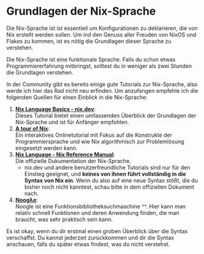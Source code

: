 # Grundlagen der Nix-Sprache

Die Nix-Sprache ist ist essentiell um Konfigurationen zu deklarieren, die von 
Nix erstellt werden sollen. Um ind den Genuss aller Freuden von NixOS und Flakes 
zu kommen, ist es nötig die Grundlagen dieser Sprache zu verstehen.

Die Nix-Sprache ist eine funktionale Sprache. Falls du schon etwas 
Programmiererfahrung mitbringst, solltest du in weniger als zwei Stunden die 
Grundlagen verstehen.

In der Community gibt es bereits einige gute Tutorials zur Nix-Sprache, also 
werde ich hier das Rad nicht neu erfinden. Um anzufangen empfehle ich die 
folgenden Quellen für einen Einblick in die Nix-Sprache:

1. [**Nix Language Basics - nix.dev**](https://nix.dev/tutorials/first-steps/nix-language):  
   Dieses Tutorial bietet einen umfassenden Überblick der Grundlagen der 
   Nix-Sprache und ist für Anfänger empfohlen.
1. [**A tour of Nix**](https://nixcloud.io/tour/?id=introduction/nix):  
   Ein interaktives Onlinetutorial mit Fokus auf die Konstrukte der 
   Programmiersprache und wie Nix algorithmisch zur Problemlösung eingesetzt 
   werden kann.
1. [**Nix Language - Nix Reference Manual**](https://nixos.org/manual/nix/stable/language/):  
   Die offizielle Dukumentation der Nix-Sprache.  
   - nix.dev und andere benutzerfreundliche Tutorials sind nur für den Einstieg 
   geeignet, und **keines von ihnen führt vollständig in die Syntax von Nix 
   ein**. Wenn du also auf eine neue Syntax stößt, die du bisher noch nicht 
   kanntest, schau bitte in dem offiziellen Dokument nach.
1. [**Noogλe**](https://noogle.dev):  
   Noogle ist eine Funktionsbibliotheksuchmaschine ^^. Hier kann man relativ 
   schnell Funktionen und deren Anwendung finden, die man braucht, was sehr 
   praktisch sein kann.

Es ist okay, wenn du dir erstmal einen groben Überblick über die Syntax 
verschaffst. Du kannst jederzeit zurückkommen und dir die Syntax anschauen, 
falls du später etwas findest, was du nicht verstehst.